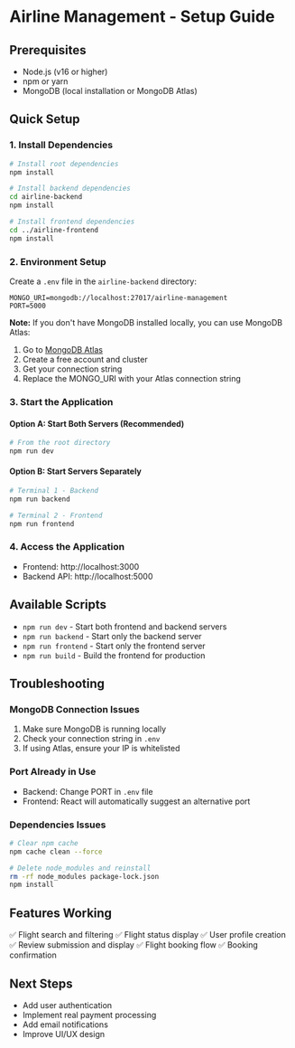 # Airline Management - Setup Guide

## Prerequisites

- Node.js (v16 or higher)
- npm or yarn
- MongoDB (local installation or MongoDB Atlas)

## Quick Setup

### 1. Install Dependencies

```bash
# Install root dependencies
npm install

# Install backend dependencies
cd airline-backend
npm install

# Install frontend dependencies
cd ../airline-frontend
npm install
```

### 2. Environment Setup

Create a `.env` file in the `airline-backend` directory:

```env
MONGO_URI=mongodb://localhost:27017/airline-management
PORT=5000
```

**Note:** If you don't have MongoDB installed locally, you can use MongoDB Atlas:

1. Go to [MongoDB Atlas](https://www.mongodb.com/atlas)
2. Create a free account and cluster
3. Get your connection string
4. Replace the MONGO_URI with your Atlas connection string

### 3. Start the Application

#### Option A: Start Both Servers (Recommended)

```bash
# From the root directory
npm run dev
```

#### Option B: Start Servers Separately

```bash
# Terminal 1 - Backend
npm run backend

# Terminal 2 - Frontend
npm run frontend
```

### 4. Access the Application

- Frontend: http://localhost:3000
- Backend API: http://localhost:5000

## Available Scripts

- `npm run dev` - Start both frontend and backend servers
- `npm run backend` - Start only the backend server
- `npm run frontend` - Start only the frontend server
- `npm run build` - Build the frontend for production

## Troubleshooting

### MongoDB Connection Issues

1. Make sure MongoDB is running locally
2. Check your connection string in `.env`
3. If using Atlas, ensure your IP is whitelisted

### Port Already in Use

- Backend: Change PORT in `.env` file
- Frontend: React will automatically suggest an alternative port

### Dependencies Issues

```bash
# Clear npm cache
npm cache clean --force

# Delete node_modules and reinstall
rm -rf node_modules package-lock.json
npm install
```

## Features Working

✅ Flight search and filtering
✅ Flight status display
✅ User profile creation
✅ Review submission and display
✅ Flight booking flow
✅ Booking confirmation

## Next Steps

- Add user authentication
- Implement real payment processing
- Add email notifications
- Improve UI/UX design
